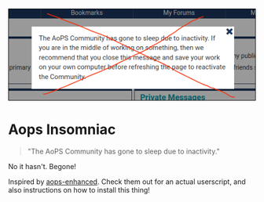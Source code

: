 ![FAKE NEWS](begone.png)

# Aops Insomniac

> "The AoPS Community has gone to sleep due to inactivity."

No it hasn't. Begone!

Inspired by [aops-enhanced](https://github.com/epiccakeking/aops-enhanced). Check them out for an actual userscript, and also instructions on how to install this thing!
